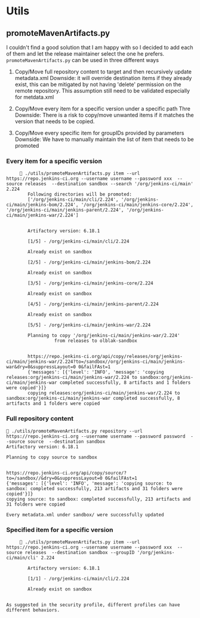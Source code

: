 # Utils
## promoteMavenArtifacts.py

I couldn't find a good solution that I am happy with so I decided to add each of them and let the release maintainer select the one he prefers.
`promoteMavenArtifacts.py` can be used in three different ways

1. Copy/Move full repository content to target and then recursively update metadata.xml
Downside: it will override destination items if they already exist, this can be mitigated by not having 'delete' permission on the remote repository.
This assumption still need to be validated especially for metdata.xml

2. Copy/Move every item for a specific  version under a specific path
 Thre 
Downside: There is a risk to copy/move unwanted items if it matches the version that needs to be copied.
 
3. Copy/Move every specific item for groupIDs provided by parameters
Downside: We have to manually maintain the list of item that needs to be promoted

### Every item for a specific version

```
      ./utils/promoteMavenArtifacts.py item --url https://repo.jenkins-ci.org --username username --password xxx  --source releases  --destination sandbox --search '/org/jenkins-ci/main' 2.224
        Following directories will be promoted:
        ['/org/jenkins-ci/main/cli/2.224', '/org/jenkins-ci/main/jenkins-bom/2.224', '/org/jenkins-ci/main/jenkins-core/2.224', '/org/jenkins-ci/main/jenkins-parent/2.224', '/org/jenkins-ci/main/jenkins-war/2.224']


        Artifactory version: 6.18.1

        [1/5] - /org/jenkins-ci/main/cli/2.224

        Already exist on sandbox

        [2/5] - /org/jenkins-ci/main/jenkins-bom/2.224

        Already exist on sandbox

        [3/5] - /org/jenkins-ci/main/jenkins-core/2.224

        Already exist on sandbox

        [4/5] - /org/jenkins-ci/main/jenkins-parent/2.224

        Already exist on sandbox

        [5/5] - /org/jenkins-ci/main/jenkins-war/2.224

        Planning to copy '/org/jenkins-ci/main/jenkins-war/2.224'
                  from releases to olblak-sandbox


        https://repo.jenkins-ci.org/api/copy/releases/org/jenkins-ci/main/jenkins-war/2.224?to=/sandbox//org/jenkins-ci/main/jenkins-war&dry=0&suppressLayout=0 0&failFAst=1
        {'messages': [{'level': 'INFO', 'message': 'copying releases:org/jenkins-ci/main/jenkins-war/2.224 to sandbox:org/jenkins-ci/main/jenkins-war completed successfully, 8 artifacts and 1 folders were copied'}]}
        copying releases:org/jenkins-ci/main/jenkins-war/2.224 to sandbox:org/jenkins-ci/main/jenkins-war completed successfully, 8 artifacts and 1 folders were copied
```

### Full repository content
```
 ./utils/promoteMavenArtifacts.py repository --url https://repo.jenkins-ci.org --username username --password password  --source source  --destination sandbox
Artifactory version: 6.18.1

Planning to copy source to sandbox


https://repo.jenkins-ci.org/api/copy/source/?to=/sandbox//&dry=0&suppressLayout=0 0&failFAst=1
{'messages': [{'level': 'INFO', 'message': 'copying source: to sandbox: completed successfully, 213 artifacts and 31 folders were copied'}]}
copying source: to sandbox: completed successfully, 213 artifacts and 31 folders were copied

Every metadata.xml under sandbox/ were successfully updated

```

### Specified item for a specific version

```
      ./utils/promoteMavenArtifacts.py item --url https://repo.jenkins-ci.org --username username --password xxx  --source releases  --destination sandbox --groupID '/org/jenkins-ci/main/cli' 2.224

        Artifactory version: 6.18.1

        [1/1] - /org/jenkins-ci/main/cli/2.224

        Already exist on sandbox


As suggested in the security profile, different profiles can have different behaviors.
